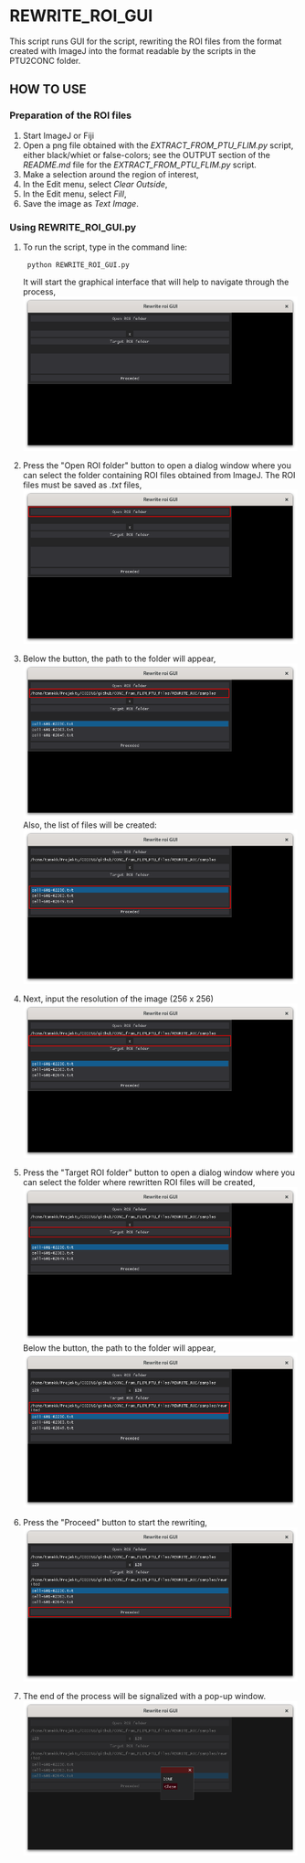 # REWRITE_ROI_GUI
This script runs GUI for the script, rewriting the ROI files from the format created with ImageJ into the format readable by the scripts in the PTU2CONC folder.

## HOW TO USE
### Preparation of the ROI files
1. Start ImageJ or Fiji
2. Open a png file obtained with the _EXTRACT_FROM_PTU_FLIM.py_ script, either black/whiet or false-colors; see the OUTPUT section of the _README.md_ file for the _EXTRACT_FROM_PTU_FLIM.py_ script.
3. Make a selection around the region of interest,
4. In the Edit menu, select _Clear Outside_,
5. In the Edit menu, select _Fill_,
6. Save the image as _Text Image_.


### Using REWRITE_ROI_GUI.py
1. To run the script, type in the command line:

        python REWRITE_ROI_GUI.py    

    It will start the graphical interface that will help to navigate through the process,    
    ![image info](./docs/figures/Rewrite_roi_0.png)
2. Press the "Open ROI folder" button to open a dialog window where you can select the folder containing ROI files obtained from ImageJ. The ROI files must be saved as _.txt_ files,    
    ![image info](./docs/figures/Rewrite_roi_1.png)

3. Below the button, the path to the folder will appear,
    ![image info](./docs/figures/Rewrite_roi_2.png)    
    Also, the list of files will be created:
    ![image info](./docs/figures/Rewrite_roi_3.png)     
4. Next, input the resolution of the image (256 x 256)
    ![image info](./docs/figures/Rewrite_roi_4.png)     
5. Press the "Target ROI folder" button to open a dialog window where you can select the folder where rewritten ROI files will be created,     
    ![image info](./docs/figures/Rewrite_roi_5.png)     
    Below the button, the path to the folder will appear,     
    ![image info](./docs/figures/Rewrite_roi_6.png)     
6. Press the "Proceed" button to start the rewriting,
    ![image info](./docs/figures/Rewrite_roi_7.png)     
7. The end of the process will be signalized with a pop-up window.    
    ![image info](./docs/figures/Rewrite_roi_8.png) 
